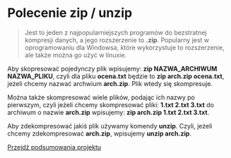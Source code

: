 # Polecenie zip / unzip

> Jest to jeden z najpopularniejszych programów do bezstratnej kompresji danych, a jego rozszerzenie to **.zip**. Popularny jest w oprogramowaniu dla Windowsa, które wykorzystuje to rozszerzenie, ale także można go użyć w linuxie.

Aby skopresować pojedynczy plik wpisujemy: **zip NAZWA_ARCHIWUM NAZWA_PLIKU**, czyli dla pliku **ocena.txt** będzie to **zip arch.zip ocena.txt**, jeżeli chcemy nazwać archwium **arch.zip**. Plik wtedy się skompresuje.

Można także skompresować wiele plików, podając ich nazwy po pierwszym, czyli jeżeli chcemy skompresować pliki: **1.txt 2.txt 3.txt** do archiwum o nazwie **arch.zip** wpisujemy: **zip arch.zip 1.txt 2.txt 3.txt**.

Aby zdekompresować jakiś plik używamy komendy **unzip**. Czyli, jeżeli chcemy zdekompresować **arch.zip**, wpisujemy **unzip arch.zip**.

[Przejdź podsumowania projektu](/SUMMARY.md)
